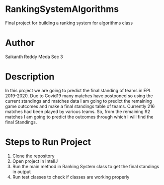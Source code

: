 # RankingSystemAlgorithms
Final project for building a ranking system for algorithms class

# Author
Saikanth Reddy Meda 
Sec 3

# Description
In this project we are going to predict the final standing of teams in EPL 2019-2020. 
Due to Covid19 many matches have postponed so using the current standings and matches data I am going to predict the remaining game outcomes and make a final standings table of teams. Currently 216 matches had been played by various teams. So, from the remaining 92 matches I am going to predict the outcomes through which I will find the final Standings.

# Steps to Run Project
1. Clone the repository
2. Open project in IntelIJ
3. Run the main method in Ranking System class to get the final standings in output
4. Run test classes to check if classes are working properly
